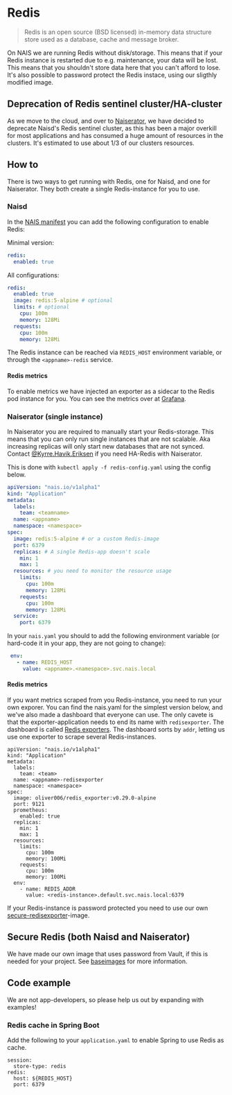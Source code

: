 Redis
=====

> Redis is an open source (BSD licensed) in-memory data structure store used as a database, cache and message broker.

On NAIS we are running Redis without disk/storage. This means that if your Redis instance is restarted due to e.g. maintenance, your data will be lost. This means that you shouldn't store data here that you can't afford to lose. 
It's also possible to password protect the Redis instace, using our sligthly modified image.

## Deprecation of Redis sentinel cluster/HA-cluster

As we move to the cloud, and over to [Naiserator](https://github.com/nais/doc/tree/master/content/deploy), we have decided to deprecate Naisd's Redis sentinel cluster, as this has been a major overkill for most applications and has consumed a huge amount of resources in the clusters. It's estimated to use about 1/3 of our clusters resources.

## How to

There is two ways to get running with Redis, one for Naisd, and one for Naiserator. They both create a single Redis-instance for you to use.


### Naisd

In the [NAIS manifest](/documentation/contracts/README.md#nais-manifest) you can add the following configuration to enable Redis:

Minimal version:
```yaml
redis:
  enabled: true
```

All configurations:
```yaml
redis:
  enabled: true
  image: redis:5-alpine # optional
  limits: # optional
    cpu: 100m
    memory: 128Mi
  requests:
    cpu: 100m
    memory: 128Mi
```

The Redis instance can be reached via `REDIS_HOST` environment variable, or through the `<appname>-redis` service.

#### Redis metrics

To enable metrics we have injected an exporter as a sidecar to the Redis pod instance for you. You can see the metrics over at [Grafana](https://grafana.adeo.no/d/L-Ktprrmz/redis-exporters).

### Naiserator (single instance)

In Naiserator you are required to manually start your Redis-storage. This means that you can only run single instances that are not scalable. Aka increasing replicas will only start new databases that are not synced. Contact [@Kyrre.Havik.Eriksen](https://nav-it.slack.com/messages/D8QQ9ELK1) if you need HA-Redis with Naiserator.

This is done with `kubectl apply -f redis-config.yaml` using the config below.

```yaml
apiVersion: "nais.io/v1alpha1"
kind: "Application"
metadata:
  labels:
    team: <teamname>
  name: <appname>
  namespace: <namespace>
spec:
  image: redis:5-alpine # or a custom Redis-image
  port: 6379
  replicas: # A single Redis-app doesn't scale
    min: 1
    max: 1
  resources: # you need to monitor the resource usage
    limits:
      cpu: 100m 
      memory: 128Mi
    requests:
      cpu: 100m
      memory: 128Mi
  service:
    port: 6379
```

In your `nais.yaml` you should to add the following environment variable (or hard-code it in your app, they are not going to change):

```yaml
 env:
   - name: REDIS_HOST
     value: <appname>.<namespace>.svc.nais.local
```


#### Redis metrics

If you want metrics scraped from you Redis-instance, you need to run your own exporer. You can find the nais.yaml for the simplest version below, and we've also made a dashboard that everyone can use. The only cavete is that the exporter-application needs to end its name with `redisexporter`. The dashboard is called [Redis exporters](https://grafana.adeo.no/d/L-Ktprrmz/redis-exporters). The dashboard sorts by `addr`, letting us use one exporter to scrape several Redis-instances.

```
apiVersion: "nais.io/v1alpha1"
kind: "Application"
metadata:
  labels:
    team: <team>
  name: <appname>-redisexporter
  namespace: <namespace>
spec:
  image: oliver006/redis_exporter:v0.29.0-alpine
  port: 9121
  prometheus:
    enabled: true
  replicas:
    min: 1
    max: 1
  resources:
    limits:
      cpu: 100m
      memory: 100Mi
    requests:
      cpu: 100m
      memory: 100Mi
  env:
    - name: REDIS_ADDR
      value: <redis-instance>.default.svc.nais.local:6379
```

If your Redis-instance is password protected you need to use our own [secure-redisexporter](https://github.com/navikt/baseimages/tree/master/redis/secure-redisexporter)-image.


## Secure Redis (both Naisd and Naiserator)

We have made our own image that uses password from Vault, if this is needed for your project. See [baseimages](https://github.com/navikt/baseimages/tree/master/redis) for more information.

## Code example

We are not app-developers, so please help us out by expanding with examples!


### Redis cache in Spring Boot

Add the following to your `application.yaml` to enable Spring to use Redis as cache.

```
session:
  store-type: redis
redis:
  host: ${REDIS_HOST}
  port: 6379
```
